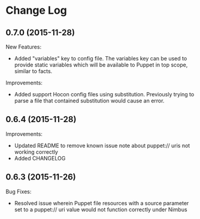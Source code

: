 # Change Log

## 0.7.0 (2015-11-28)

New Features:

  - Added "variables" key to config file. The variables key can be used to provide static variables which will be available to Puppet in top scope, similar to facts.

Improvements:

  - Added support Hocon config files using substitution. Previously trying to parse a file that contained substitution would cause an error.

## 0.6.4 (2015-11-28)

Improvements:

  - Updated README to remove known issue note about puppet:// uris not working correctly
  - Added CHANGELOG

## 0.6.3 (2015-11-26)

Bug Fixes:

  - Resolved issue wherein Puppet file resources with a source parameter set to a puppet:// uri value would not function correctly under Nimbus
